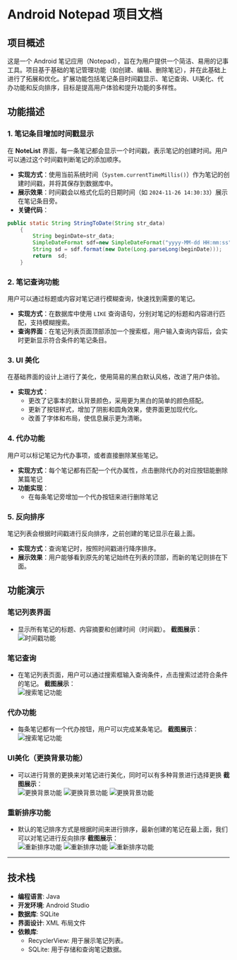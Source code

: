 
# Android Notepad 项目文档

## 项目概述

这是一个 Android 笔记应用（Notepad），旨在为用户提供一个简洁、易用的记事工具。项目基于基础的笔记管理功能（如创建、编辑、删除笔记），并在此基础上进行了拓展和优化。扩展功能包括笔记条目时间戳显示、笔记查询、UI美化、代办功能和反向排序，目标是提高用户体验和提升功能的多样性。

## 功能描述

### 1. **笔记条目增加时间戳显示**
在 **NoteList** 界面，每一条笔记都会显示一个时间戳，表示笔记的创建时间。用户可以通过这个时间戳判断笔记的添加顺序。

- **实现方式**：使用当前系统时间（`System.currentTimeMillis()`）作为笔记的创建时间戳，并将其保存到数据库中。
- **展示效果**：时间戳会以格式化后的日期时间（如 `2024-11-26 14:30:33`）展示在笔记条目旁。
- **关键代码**：
```java
public static String StringToDate(String str_data)
    {
        String beginDate=str_data;
        SimpleDateFormat sdf=new SimpleDateFormat("yyyy-MM-dd HH:mm:ss");
        String sd = sdf.format(new Date(Long.parseLong(beginDate)));
        return  sd;
    }
```

### 2. **笔记查询功能**
用户可以通过标题或内容对笔记进行模糊查询，快速找到需要的笔记。

- **实现方式**：在数据库中使用 `LIKE` 查询语句，分别对笔记的标题和内容进行匹配，支持模糊搜索。
- **查询界面**：在笔记列表页面顶部添加一个搜索框，用户输入查询内容后，会实时更新显示符合条件的笔记条目。

### 3. **UI 美化**
在基础界面的设计上进行了美化，使用简易的黑白默认风格，改进了用户体验。

- **实现方式**：
    - 更改了记事本的默认背景颜色，采用更为黑白的简单的颜色搭配。
    - 更新了按钮样式，增加了阴影和圆角效果，使界面更加现代化。
    - 改善了字体和布局，使信息展示更为清晰。

### 4. **代办功能**
用户可以标记笔记为代办事项，或者直接删除某些笔记。

- **实现方式**：每个笔记都有匹配一个代办属性，点击删除代办的对应按钮能删除某篇笔记
- **功能实现**：
    - 在每条笔记旁增加一个代办按钮来进行删除笔记

### 5. **反向排序**
笔记列表会根据时间戳进行反向排序，之前创建的笔记显示在最上面。

- **实现方式**：查询笔记时，按照时间戳进行降序排序。
- **展示效果**：用户能够看到原先的笔记始终在列表的顶部，而新的笔记则排在下面。

## 功能演示

### 笔记列表界面
- 显示所有笔记的标题、内容摘要和创建时间（时间戳）。
**截图展示**：  
![时间戳功能](screenshots/1.png)

### 笔记查询
- 在笔记列表页面，用户可以通过搜索框输入查询条件，点击搜索过滤符合条件的笔记。
  **截图展示**：  
  ![搜索笔记功能](screenshots/2.png)

### 代办功能
- 每条笔记都有一个代办按钮，用户可以完成某条笔记。
  **截图展示**：  
  ![搜索笔记功能](screenshots/9.png)

### UI美化（更换背景功能）
- 可以进行背景的更换来对笔记进行美化，同时可以有多种背景进行选择更换
  **截图展示**：  
  ![更换背景功能](screenshots/3.png)
  ![更换背景功能](screenshots/4.png)
  ![更换背景功能](screenshots/5.png)

### 重新排序功能
- 默认的笔记排序方式是根据时间来进行排序，最新创建的笔记在最上面，我们可以对笔记进行反向排序
  **截图展示**：  
  ![重新排序功能](screenshots/6.png)
  ![重新排序功能](screenshots/7.png)
  ![重新排序功能](screenshots/8.png)

---

## 技术栈

- **编程语言**: Java
- **开发环境**: Android Studio
- **数据库**: SQLite
- **界面设计**: XML 布局文件
- **依赖库**:
    - RecyclerView: 用于展示笔记列表。
    - SQLite: 用于存储和查询笔记数据。

